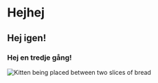 # Hejhej
## Hej igen!
### Hej en tredje gång!

![Kitten being placed between two slices of bread](https://media.tenor.com/fTTVgygGDh8AAAAM/kitty-cat-sandwich.gif)